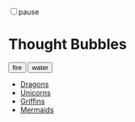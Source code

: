 <!-- bubbles
=======

playing with html, css, and javascript

Eventual goal is to have a page with floating 'bubbles' that can contain links, images, etc. Features should include deleting bubbles and moving them.
 -->


 <!DOCTYPE html>
 <html>
 <head>
  <link rel="stylesheet" type="text/css" href="bubble.css">
  
 </head>
 <body>


 <div id="header">
  <!-- <div id="sorter"><p>SORT<p></div> -->
  <label id="pauseCheck"><input type="checkbox" value="paused">pause</label>
  <h1>Thought Bubbles</h1>
  <button id="fireButton">fire</button>
  <button id="waterButton">water</button>

 </div>
 <div id="ocean">
  <ul>
    <li draggable="true" class="fire"><a href="#" title="Dragons" >Dragons</a></li>
    <li draggable="true" class="water"><a href="#" title="Unicorns">Unicorns</a></li>
    <li draggable="true" class="fire" ><a href="#" title="Griffins">Griffins</a></li>
    <li draggable="true" class="water"><a href="#" title="Mermaids">Mermaids</a></li>
  </ul>
 </div>
 <script type="text/javascript" src="bubble.js"></script>
 </body>